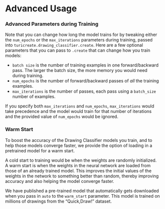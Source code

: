 # Advanced Usage

### Advanced Parameters during Training

Note that you can change how long the model trains for by tweaking either 
the `num_epochs` or the `max_iterations` parameters during training, 
passed into `turicreate.drawing_classifier.create`. Here are a few optional 
parameters that you can pass to `.create` that can change how you train models:

* `batch size` is the number of training examples in one forward/backward pass.
The larger the batch size, the more memory you would need during training.
* `num_epochs` is the number of forward/backward passes of *all* the 
training examples.
* `max_iterations` is the number of passes, each pass using a `batch_size` 
number of examples. 

If you specify both `max_iterations` and `num_epochs`, `max_iterations` would
take precedence and the model would train for that number of iterations and the 
provided value of `num_epochs` would be ignored.

### Warm Start

To boost the accuracy of the Drawing Classifier models you train, and to help
those models converge faster, we provide the option of loading in a 
pretrained model for a warm start.

A cold start to training would be when the weights are randomly initialized. 
A warm start is when the weights in the neural network are loaded from those 
of an already trained model. This improves the initial values of the weights 
in the network to something better than random, thereby improving accuracy 
and also helping the model converge faster.

We have published a pre-trained model that automatically gets downloaded when you pass in 
`auto` to the `warm_start` parameter. This model is trained on millions of drawings from 
the “Quick,Draw!” dataset.

